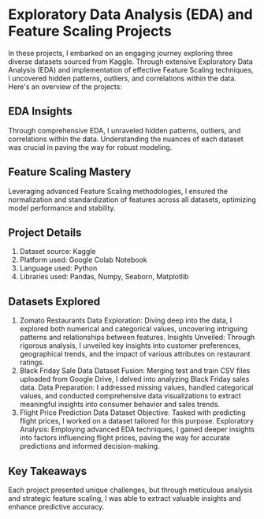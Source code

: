 # Exploratory Data Analysis (EDA) and Feature Scaling Projects
In these projects, I embarked on an engaging journey exploring three diverse datasets sourced from Kaggle. Through extensive Exploratory Data Analysis (EDA) and implementation of effective Feature Scaling techniques, I uncovered hidden patterns, outliers, and correlations within the data. Here's an overview of the projects:

## EDA Insights
Through comprehensive EDA, I unraveled hidden patterns, outliers, and correlations within the data. Understanding the nuances of each dataset was crucial in paving the way for robust modeling.

## Feature Scaling Mastery
Leveraging advanced Feature Scaling methodologies, I ensured the normalization and standardization of features across all datasets, optimizing model performance and stability.

## Project Details
1. Dataset source: Kaggle
2. Platform used: Google Colab Notebook
3. Language used: Python
4. Libraries used: Pandas, Numpy, Seaborn, Matplotlib

## Datasets Explored
1. Zomato Restaurants Data
Exploration: Diving deep into the data, I explored both numerical and categorical values, uncovering intriguing patterns and relationships between features.
Insights Unveiled: Through rigorous analysis, I unveiled key insights into customer preferences, geographical trends, and the impact of various attributes on restaurant ratings.
2. Black Friday Sale Data
Dataset Fusion: Merging test and train CSV files uploaded from Google Drive, I delved into analyzing Black Friday sales data.
Data Preparation: I addressed missing values, handled categorical values, and conducted comprehensive data visualizations to extract meaningful insights into consumer behavior and sales trends.
3. Flight Price Prediction Data
Dataset Objective: Tasked with predicting flight prices, I worked on a dataset tailored for this purpose.
Exploratory Analysis: Employing advanced EDA techniques, I gained deeper insights into factors influencing flight prices, paving the way for accurate predictions and informed decision-making.

## Key Takeaways
Each project presented unique challenges, but through meticulous analysis and strategic feature scaling, I was able to extract valuable insights and enhance predictive accuracy.